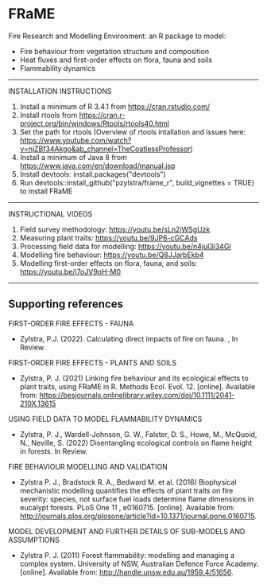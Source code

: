 # FRaME

Fire Research and Modelling Environment: an R package to model: 
* Fire behaviour from vegetation structure and composition 
* Heat fluxes and first-order effects on flora, fauna and soils
* Flammability dynamics

____________________________________________________________________________________
INSTALLATION INSTRUCTIONS
1. Install a minimum of R 3.4.1 from https://cran.rstudio.com/
2. Install rtools from https://cran.r-project.org/bin/windows/Rtools/rtools40.html
3. Set the path for rtools (Overview of rtools intallation and issues here: https://www.youtube.com/watch?v=njZBf34Akgo&ab_channel=TheCoatlessProfessor)
4. Install a minimum of Java 8 from https://www.java.com/en/download/manual.jsp
5. Install devtools: install.packages("devtools")
6. Run devtools::install_github("pzylstra/frame_r", build_vignettes = TRUE) to install FRaME

____________________________________________________________________________________
INSTRUCTIONAL VIDEOS

1. Field survey methodology: https://youtu.be/sLn2jWSgUzk
2. Measuring plant traits: https://youtu.be/9JP6-cGCAds
3. Processing field data for modelling: https://youtu.be/n4jul3i34GI
4. Modelling fire behaviour: https://youtu.be/Q8JJarbEkb4
5. Modelling first-order effects on flora, fauna, and soils: https://youtu.be/i7oJV9oH-M0
____________________________________________________________________________________
## Supporting references

FIRST-ORDER FIRE EFFECTS - FAUNA
* Zylstra, P.J. (2022). Calculating direct impacts of fire on fauna. , In Review.

FIRST-ORDER FIRE EFFECTS - PLANTS AND SOILS
* Zylstra, P. J. (2021) Linking fire behaviour and its ecological effects to plant traits, using FRaME in R. Methods Ecol. Evol. 12. [online]. Available from: https://besjournals.onlinelibrary.wiley.com/doi/10.1111/2041-210X.13615

USING FIELD DATA TO MODEL FLAMMABILITY DYNAMICS
* Zylstra, P. J.,  Wardell-Johnson, G. W., Falster, D. S., Howe, M., McQuoid, N., Neville, S. (2022) Disentangling ecological controls on flame height in forests. In Review.

FIRE BEHAVIOUR MODELLING AND VALIDATION
* Zylstra P. J., Bradstock R. A., Bedward M. et al. (2016) Biophysical mechanistic modelling quantifies the effects of plant traits on fire severity: species, not surface fuel loads determine flame dimensions in eucalypt forests. PLoS One 11 , e0160715. [online]. Available from: http://journals.plos.org/plosone/article?id=10.1371/journal.pone.0160715.

MODEL DEVELOPMENT AND FURTHER DETAILS OF SUB-MODELS AND ASSUMPTIONS
* Zylstra P. J. (2011) Forest flammability: modelling and managing a complex system. University of NSW, Australian Defence Force Academy. [online]. Available from: http://handle.unsw.edu.au/1959.4/51656.
